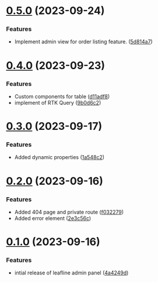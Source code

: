 # [0.5.0](https://github.com/hossainchisty/LeafLine-Admin/compare/v0.4.0...v0.5.0) (2023-09-24)


### Features

* Implement admin view for order listing feature. ([5d814a7](https://github.com/hossainchisty/LeafLine-Admin/commit/5d814a72f84eefefe804bfdecc73a0e6cfa30a9c))



# [0.4.0](https://github.com/hossainchisty/LeafLine-Admin/compare/v0.3.0...v0.4.0) (2023-09-23)


### Features

* Custom components for table ([d11adf8](https://github.com/hossainchisty/LeafLine-Admin/commit/d11adf84a9f105f63accf3087b3edbdf2b9fe54d))
* implement of RTK Query ([9b0d6c2](https://github.com/hossainchisty/LeafLine-Admin/commit/9b0d6c260cc84036d7426c601f4e562fcd704532))



# [0.3.0](https://github.com/hossainchisty/LeafLine-Admin/compare/v0.2.0...v0.3.0) (2023-09-17)


### Features

* Added dynamic properties ([1a548c2](https://github.com/hossainchisty/LeafLine-Admin/commit/1a548c2a43631d89f882dd82fdb299015dac0d7d))



# [0.2.0](https://github.com/hossainchisty/LeafLine-Admin/compare/v0.1.0...v0.2.0) (2023-09-16)


### Features

* Added 404 page and private route ([f032279](https://github.com/hossainchisty/LeafLine-Admin/commit/f032279c6588e0b25626855e69a97c5389c6af20))
* Added error element ([2e3c56c](https://github.com/hossainchisty/LeafLine-Admin/commit/2e3c56c4e4d90b1da58b5e56048530e65032e09c))



# [0.1.0](https://github.com/hossainchisty/LeafLine-Admin/compare/4a4249de806b63284e4f57b7190446ab93d070ba...v0.1.0) (2023-09-16)


### Features

* intial release of leafline admin panel ([4a4249d](https://github.com/hossainchisty/LeafLine-Admin/commit/4a4249de806b63284e4f57b7190446ab93d070ba))



